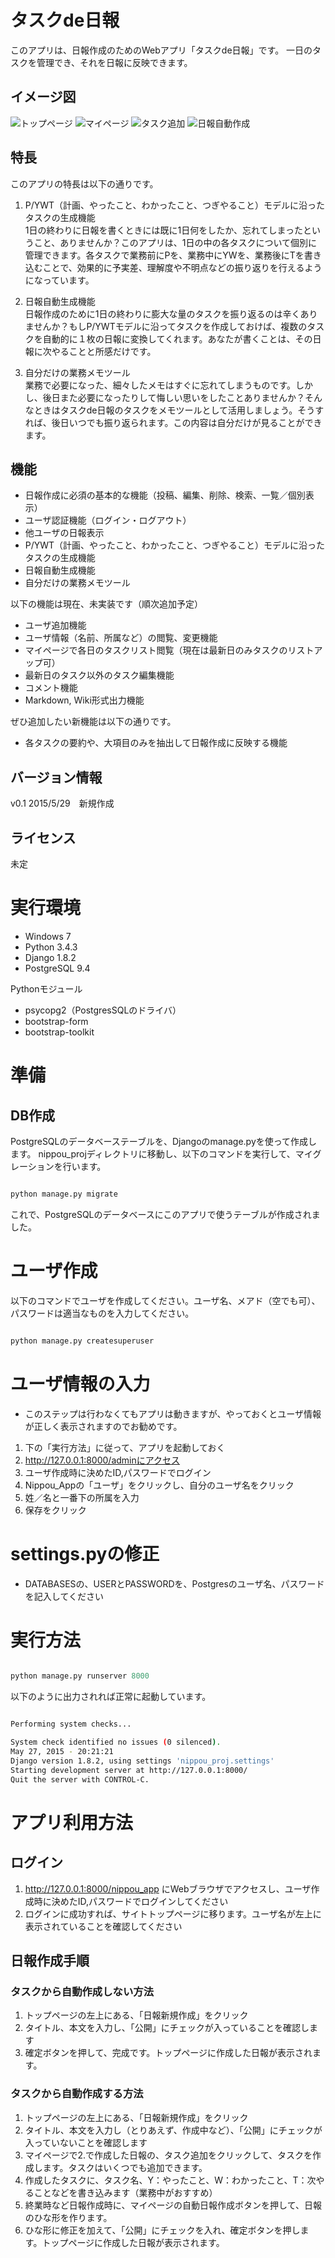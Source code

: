 タスクde日報
===========

このアプリは、日報作成のためのWebアプリ「タスクde日報」です。
一日のタスクを管理でき、それを日報に反映できます。

## イメージ図

![トップページ](./doc/images/top.png "トップページ")
![マイページ](./doc/images/mypage.png "マイページ")
![タスク追加](./doc/images/taskadd.png "タスク追加")
![日報自動作成](./doc/images/autocreate.png "日報自動作成")

## 特長
このアプリの特長は以下の通りです。

1. P/YWT（計画、やったこと、わかったこと、つぎやること）モデルに沿ったタスクの生成機能  
1日の終わりに日報を書くときには既に1日何をしたか、忘れてしまったということ、ありませんか？このアプリは、1日の中の各タスクについて個別に管理できます。各タスクで業務前にPを、業務中にYWを、業務後にTを書き込むことで、効果的に予実差、理解度や不明点などの振り返りを行えるようになっています。

2. 日報自動生成機能  
日報作成のために1日の終わりに膨大な量のタスクを振り返るのは辛くありませんか？もしP/YWTモデルに沿ってタスクを作成しておけば、複数のタスクを自動的に１枚の日報に変換してくれます。あなたが書くことは、その日報に次やることと所感だけです。

3. 自分だけの業務メモツール  
業務で必要になった、細々したメモはすぐに忘れてしまうものです。しかし、後日また必要になったりして悔しい思いをしたことありませんか？そんなときはタスクde日報のタスクをメモツールとして活用しましょう。そうすれば、後日いつでも振り返られます。この内容は自分だけが見ることができます。


## 機能
 * 日報作成に必須の基本的な機能（投稿、編集、削除、検索、一覧／個別表示）
 * ユーザ認証機能（ログイン・ログアウト）
 * 他ユーザの日報表示
 * P/YWT（計画、やったこと、わかったこと、つぎやること）モデルに沿ったタスクの生成機能
 * 日報自動生成機能
 * 自分だけの業務メモツール
  
以下の機能は現在、未実装です（順次追加予定）
  
 * ユーザ追加機能
 * ユーザ情報（名前、所属など）の閲覧、変更機能
 * マイページで各日のタスクリスト閲覧（現在は最新日のみタスクのリストアップ可）
 * 最新日のタスク以外のタスク編集機能
 * コメント機能
 * Markdown, Wiki形式出力機能

ぜひ追加したい新機能は以下の通りです。
* 各タスクの要約や、大項目のみを抽出して日報作成に反映する機能


## バージョン情報
v0.1 2015/5/29　新規作成

## ライセンス
未定

実行環境
===========
* Windows 7
* Python 3.4.3
* Django 1.8.2
* PostgreSQL 9.4
  
Pythonモジュール

* psycopg2（PostgresSQLのドライバ）
* bootstrap-form
* bootstrap-toolkit


準備
===========

## DB作成
PostgreSQLのデータベーステーブルを、Djangoのmanage.pyを使って作成します。
nippou_projディレクトリに移動し、以下のコマンドを実行して、マイグレーションを行います。

```bash

python manage.py migrate


```

これで、PostgreSQLのデータベースにこのアプリで使うテーブルが作成されました。

# ユーザ作成
以下のコマンドでユーザを作成してください。ユーザ名、メアド（空でも可）、パスワードは適当なものを入力してください。


```bash

python manage.py createsuperuser

```

# ユーザ情報の入力
* このステップは行わなくてもアプリは動きますが、やっておくとユーザ情報が正しく表示されますのでお勧めです。

1. 下の「実行方法」に従って、アプリを起動しておく
2. http://127.0.0.1:8000/adminにアクセス
3. ユーザ作成時に決めたID,パスワードでログイン
4. Nippou_Appの「ユーザ」をクリックし、自分のユーザ名をクリック
5. 姓／名と一番下の所属を入力
6. 保存をクリック

# settings.pyの修正
* DATABASESの、USERとPASSWORDを、Postgresのユーザ名、パスワードを記入してください


実行方法
===========

```python

python manage.py runserver 8000

```

以下のように出力されれば正常に起動しています。

```bash

Performing system checks...

System check identified no issues (0 silenced).
May 27, 2015 - 20:21:21
Django version 1.8.2, using settings 'nippou_proj.settings'
Starting development server at http://127.0.0.1:8000/
Quit the server with CONTROL-C.

```


アプリ利用方法
========
## ログイン
1. http://127.0.0.1:8000/nippou_app にWebブラウザでアクセスし、ユーザ作成時に決めたID,パスワードでログインしてください
2. ログインに成功すれば、サイトトップページに移ります。ユーザ名が左上に表示されていることを確認してください

## 日報作成手順
### タスクから自動作成しない方法
1. トップページの左上にある、「日報新規作成」をクリック
2. タイトル、本文を入力し、「公開」にチェックが入っていることを確認します
3. 確定ボタンを押して、完成です。トップページに作成した日報が表示されます。

### タスクから自動作成する方法
1. トップページの左上にある、「日報新規作成」をクリック
2. タイトル、本文を入力し（とりあえず、作成中など）、「公開」にチェックが入っていないことを確認します
3. マイページで2.で作成した日報の、タスク追加をクリックして、タスクを作成します。タスクはいくつでも追加できます。
4. 作成したタスクに、タスク名、Y：やったこと、W：わかったこと、T：次やることなどを書き込みます（業務中がおすすめ）
5. 終業時など日報作成時に、マイページの自動日報作成ボタンを押して、日報のひな形を作ります。
6. ひな形に修正を加えて、「公開」にチェックを入れ、確定ボタンを押します。トップページに作成した日報が表示されます。


